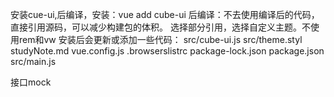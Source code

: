 安装cue-ui,后编译，安装：vue add cube-ui
后编译：不去使用编译后的代码，直接引用源码，可以减少构建包的体积。
选择部分引用，选择自定义主题。不使用rem和vw
安装后会更新或添加一些代码：
     src/cube-ui.js
     src/theme.styl
     studyNote.md
     vue.config.js
     .browserslistrc
     package-lock.json
     package.json
     src/main.js

接口mock


